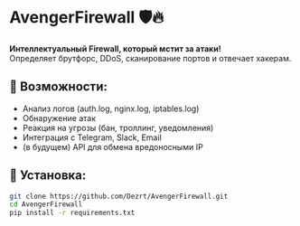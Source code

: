 # AvengerFirewall 🛡️🔥

**Интеллектуальный Firewall, который мстит за атаки!**  
Определяет брутфорс, DDoS, сканирование портов и отвечает хакерам.  

## 📌 Возможности:
- Анализ логов (auth.log, nginx.log, iptables.log)
- Обнаружение атак
- Реакция на угрозы (бан, троллинг, уведомления)
- Интеграция с Telegram, Slack, Email
- (в будущем) API для обмена вредоносными IP

## 🚀 Установка:
```bash
git clone https://github.com/Dezrt/AvengerFirewall.git
cd AvengerFirewall
pip install -r requirements.txt
